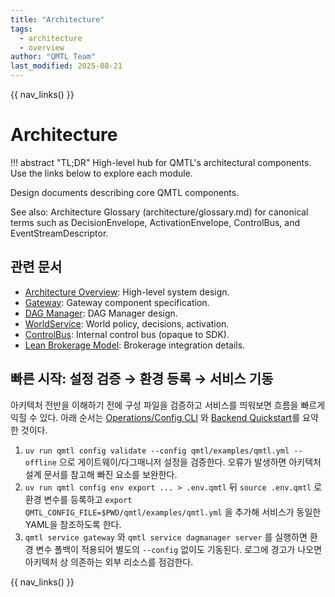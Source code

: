 ```yaml
---
title: "Architecture"
tags:
  - architecture
  - overview
author: "QMTL Team"
last_modified: 2025-08-21
---
```


{{ nav_links() }}

# Architecture

!!! abstract "TL;DR"
    High-level hub for QMTL's architectural components. Use the links below to explore each module.

Design documents describing core QMTL components.

See also: Architecture Glossary (architecture/glossary.md) for canonical terms such as DecisionEnvelope, ActivationEnvelope, ControlBus, and EventStreamDescriptor.

## 관련 문서
- [Architecture Overview](architecture.md): High-level system design.
- [Gateway](gateway.md): Gateway component specification.
- [DAG Manager](dag-manager.md): DAG Manager design.
- [WorldService](worldservice.md): World policy, decisions, activation.
- [ControlBus](controlbus.md): Internal control bus (opaque to SDK).
- [Lean Brokerage Model](lean_brokerage_model.md): Brokerage integration details.

## 빠른 시작: 설정 검증 → 환경 등록 → 서비스 기동

아키텍처 전반을 이해하기 전에 구성 파일을 검증하고 서비스를 띄워보면 흐름을
빠르게 익힐 수 있다. 아래 순서는 [Operations/Config CLI](../operations/config-cli.md)
와 [Backend Quickstart](../operations/backend_quickstart.md)를 요약한 것이다.

1. `uv run qmtl config validate --config qmtl/examples/qmtl.yml --offline`
   으로 게이트웨이/다그매니저 설정을 검증한다. 오류가 발생하면 아키텍처 설계
   문서를 참고해 빠진 요소를 보완한다.
2. `uv run qmtl config env export ... > .env.qmtl` 뒤 `source .env.qmtl` 로 환경 변수를
   등록하고 `export QMTL_CONFIG_FILE=$PWD/qmtl/examples/qmtl.yml` 을 추가해 서비스가
   동일한 YAML을 참조하도록 한다.
3. `qmtl service gateway` 와 `qmtl service dagmanager server` 를 실행하면
   환경 변수 폴백이 적용되어 별도의 `--config` 없이도 기동된다. 로그에
   경고가 나오면 아키텍처 상 의존하는 외부 리소스를 점검한다.

{{ nav_links() }}
